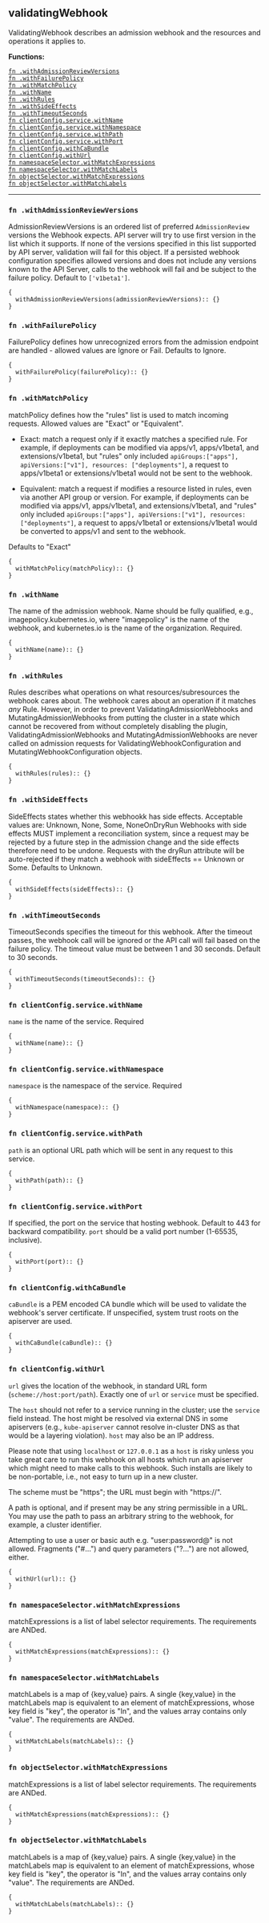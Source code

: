 
## validatingWebhook
ValidatingWebhook describes an admission webhook and the resources and operations it applies to.

**Functions:**

[`fn .withAdmissionReviewVersions`](#fn-withadmissionreviewversions)  
[`fn .withFailurePolicy`](#fn-withfailurepolicy)  
[`fn .withMatchPolicy`](#fn-withmatchpolicy)  
[`fn .withName`](#fn-withname)  
[`fn .withRules`](#fn-withrules)  
[`fn .withSideEffects`](#fn-withsideeffects)  
[`fn .withTimeoutSeconds`](#fn-withtimeoutseconds)  
[`fn clientConfig.service.withName`](#fn-clientconfigservicewithname)  
[`fn clientConfig.service.withNamespace`](#fn-clientconfigservicewithnamespace)  
[`fn clientConfig.service.withPath`](#fn-clientconfigservicewithpath)  
[`fn clientConfig.service.withPort`](#fn-clientconfigservicewithport)  
[`fn clientConfig.withCaBundle`](#fn-clientconfigwithcabundle)  
[`fn clientConfig.withUrl`](#fn-clientconfigwithurl)  
[`fn namespaceSelector.withMatchExpressions`](#fn-namespaceselectorwithmatchexpressions)  
[`fn namespaceSelector.withMatchLabels`](#fn-namespaceselectorwithmatchlabels)  
[`fn objectSelector.withMatchExpressions`](#fn-objectselectorwithmatchexpressions)  
[`fn objectSelector.withMatchLabels`](#fn-objectselectorwithmatchlabels)  

---


### `fn .withAdmissionReviewVersions`
AdmissionReviewVersions is an ordered list of preferred `AdmissionReview` versions the Webhook expects. API server will try to use first version in the list which it supports. If none of the versions specified in this list supported by API server, validation will fail for this object. If a persisted webhook configuration specifies allowed versions and does not include any versions known to the API Server, calls to the webhook will fail and be subject to the failure policy. Default to `['v1beta1']`.
```jsonnet
{
  withAdmissionReviewVersions(admissionReviewVersions):: {}
}
```

### `fn .withFailurePolicy`
FailurePolicy defines how unrecognized errors from the admission endpoint are handled - allowed values are Ignore or Fail. Defaults to Ignore.
```jsonnet
{
  withFailurePolicy(failurePolicy):: {}
}
```

### `fn .withMatchPolicy`
matchPolicy defines how the "rules" list is used to match incoming requests. Allowed values are "Exact" or "Equivalent".

- Exact: match a request only if it exactly matches a specified rule. For example, if deployments can be modified via apps/v1, apps/v1beta1, and extensions/v1beta1, but "rules" only included `apiGroups:["apps"], apiVersions:["v1"], resources: ["deployments"]`, a request to apps/v1beta1 or extensions/v1beta1 would not be sent to the webhook.

- Equivalent: match a request if modifies a resource listed in rules, even via another API group or version. For example, if deployments can be modified via apps/v1, apps/v1beta1, and extensions/v1beta1, and "rules" only included `apiGroups:["apps"], apiVersions:["v1"], resources: ["deployments"]`, a request to apps/v1beta1 or extensions/v1beta1 would be converted to apps/v1 and sent to the webhook.

Defaults to "Exact"
```jsonnet
{
  withMatchPolicy(matchPolicy):: {}
}
```

### `fn .withName`
The name of the admission webhook. Name should be fully qualified, e.g., imagepolicy.kubernetes.io, where "imagepolicy" is the name of the webhook, and kubernetes.io is the name of the organization. Required.
```jsonnet
{
  withName(name):: {}
}
```

### `fn .withRules`
Rules describes what operations on what resources/subresources the webhook cares about. The webhook cares about an operation if it matches _any_ Rule. However, in order to prevent ValidatingAdmissionWebhooks and MutatingAdmissionWebhooks from putting the cluster in a state which cannot be recovered from without completely disabling the plugin, ValidatingAdmissionWebhooks and MutatingAdmissionWebhooks are never called on admission requests for ValidatingWebhookConfiguration and MutatingWebhookConfiguration objects.
```jsonnet
{
  withRules(rules):: {}
}
```

### `fn .withSideEffects`
SideEffects states whether this webhookk has side effects. Acceptable values are: Unknown, None, Some, NoneOnDryRun Webhooks with side effects MUST implement a reconciliation system, since a request may be rejected by a future step in the admission change and the side effects therefore need to be undone. Requests with the dryRun attribute will be auto-rejected if they match a webhook with sideEffects == Unknown or Some. Defaults to Unknown.
```jsonnet
{
  withSideEffects(sideEffects):: {}
}
```

### `fn .withTimeoutSeconds`
TimeoutSeconds specifies the timeout for this webhook. After the timeout passes, the webhook call will be ignored or the API call will fail based on the failure policy. The timeout value must be between 1 and 30 seconds. Default to 30 seconds.
```jsonnet
{
  withTimeoutSeconds(timeoutSeconds):: {}
}
```

### `fn clientConfig.service.withName`
`name` is the name of the service. Required
```jsonnet
{
  withName(name):: {}
}
```

### `fn clientConfig.service.withNamespace`
`namespace` is the namespace of the service. Required
```jsonnet
{
  withNamespace(namespace):: {}
}
```

### `fn clientConfig.service.withPath`
`path` is an optional URL path which will be sent in any request to this service.
```jsonnet
{
  withPath(path):: {}
}
```

### `fn clientConfig.service.withPort`
If specified, the port on the service that hosting webhook. Default to 443 for backward compatibility. `port` should be a valid port number (1-65535, inclusive).
```jsonnet
{
  withPort(port):: {}
}
```

### `fn clientConfig.withCaBundle`
`caBundle` is a PEM encoded CA bundle which will be used to validate the webhook's server certificate. If unspecified, system trust roots on the apiserver are used.
```jsonnet
{
  withCaBundle(caBundle):: {}
}
```

### `fn clientConfig.withUrl`
`url` gives the location of the webhook, in standard URL form (`scheme://host:port/path`). Exactly one of `url` or `service` must be specified.

The `host` should not refer to a service running in the cluster; use the `service` field instead. The host might be resolved via external DNS in some apiservers (e.g., `kube-apiserver` cannot resolve in-cluster DNS as that would be a layering violation). `host` may also be an IP address.

Please note that using `localhost` or `127.0.0.1` as a `host` is risky unless you take great care to run this webhook on all hosts which run an apiserver which might need to make calls to this webhook. Such installs are likely to be non-portable, i.e., not easy to turn up in a new cluster.

The scheme must be "https"; the URL must begin with "https://".

A path is optional, and if present may be any string permissible in a URL. You may use the path to pass an arbitrary string to the webhook, for example, a cluster identifier.

Attempting to use a user or basic auth e.g. "user:password@" is not allowed. Fragments ("#...") and query parameters ("?...") are not allowed, either.
```jsonnet
{
  withUrl(url):: {}
}
```

### `fn namespaceSelector.withMatchExpressions`
matchExpressions is a list of label selector requirements. The requirements are ANDed.
```jsonnet
{
  withMatchExpressions(matchExpressions):: {}
}
```

### `fn namespaceSelector.withMatchLabels`
matchLabels is a map of {key,value} pairs. A single {key,value} in the matchLabels map is equivalent to an element of matchExpressions, whose key field is "key", the operator is "In", and the values array contains only "value". The requirements are ANDed.
```jsonnet
{
  withMatchLabels(matchLabels):: {}
}
```

### `fn objectSelector.withMatchExpressions`
matchExpressions is a list of label selector requirements. The requirements are ANDed.
```jsonnet
{
  withMatchExpressions(matchExpressions):: {}
}
```

### `fn objectSelector.withMatchLabels`
matchLabels is a map of {key,value} pairs. A single {key,value} in the matchLabels map is equivalent to an element of matchExpressions, whose key field is "key", the operator is "In", and the values array contains only "value". The requirements are ANDed.
```jsonnet
{
  withMatchLabels(matchLabels):: {}
}
```


